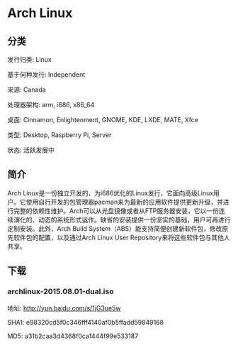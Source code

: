 # Arch Linux

## 分类

发行归类: Linux

基于何种发行: Independent

来源: Canada

处理器架构: arm, i686, x86_64

桌面: Cinnamon, Enlightenment, GNOME, KDE, LXDE, MATE, Xfce

类型: Desktop, Raspberry Pi, Server

状态: 活跃发展中

## 简介

Arch Linux是一份独立开发的、为i686优化的Linux发行，它面向高级Linux用户。它使用自行开发的包管理器pacman来为最新的应用软件提供更新升级，并进行完整的依赖性维护。Arch可以从光盘镜像或者从FTP服务器安装，它以一份连续演化的、动态的系统形式运作。缺省的安装提供一份坚实的基础，用户可再进行定制安装。此外，Arch Build System（ABS）能支持简便创建新软件包，修改原先软件包的配置，以及通过Arch Linux User Repository来将这些软件包与其他人共享。

## 下载

###  archlinux-2015.08.01-dual.iso

地址: http://yun.baidu.com/s/1jG3ue5w

SHA1: e98320cd5f0c346fff4140af0b5ffadd59849168

MD5: a31b2caa3d4368f0ca1444f99e533187